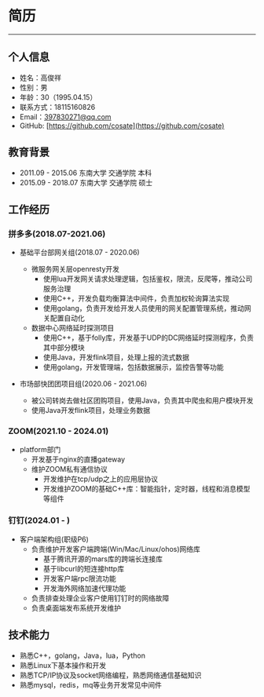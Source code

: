 # 简历
***
## 个人信息  
* 姓名：高俊祥
* 性别：男
* 年龄：30（1995.04.15）
* 联系方式：18115160826
* Email：397830271@qq.com
* GitHub: [https://github.com/cosate](https://github.com/cosate)

## 教育背景  
* 2011.09 - 2015.06 东南大学 交通学院 本科
* 2015.09 - 2018.07 东南大学 交通学院 硕士

## 工作经历
### 拼多多(2018.07-2021.06)
* 基础平台部网关组(2018.07 - 2020.06)
	* 微服务网关层openresty开发
		* 使用lua开发网关请求处理逻辑，包括鉴权，限流，反爬等，推动公司服务治理
		* 使用C++，开发负载均衡算法中间件，负责加权轮询算法实现
		* 使用golang，负责开发给开发人员使用的网关配置管理系统，推动网关配置自动化
	* 数据中心网络延时探测项目
		* 使用C++，基于folly库，开发基于UDP的DC网络延时探测程序，负责其中部分模块
		* 使用Java，开发flink项目，处理上报的流式数据
		* 使用golang，开发管理端，包括数据展示，监控告警等功能

* 市场部快团团项目组(2020.06 - 2021.06)
	* 被公司转岗去做社区团购项目，使用Java，负责其中爬虫和用户模块开发
	* 使用Java开发flink项目，处理业务数据

### ZOOM(2021.10 - 2024.01)
* platform部门
	* 开发基于nginx的直播gateway
	* 维护ZOOM私有通信协议
		* 开发维护在tcp/udp之上的应用层协议
		* 开发维护ZOOM的基础C++库：智能指针，定时器，线程和消息模型等组件

### 钉钉(2024.01 - )
* 客户端架构组(职级P6)
	* 负责维护开发客户端跨端(Win/Mac/Linux/ohos)网络库
		* 基于腾讯开源的mars库的跨端长连接库
		* 基于libcurl的短连接http库
		* 开发客户端rpc限流功能
		* 开发海外网络加速代理功能
	* 负责排查处理企业客户使用钉钉时的网络故障
	* 负责桌面端发布系统开发维护

## 技术能力  
* 熟悉C++，golang，Java，lua，Python
* 熟悉Linux下基本操作和开发
* 熟悉TCP/IP协议及socket网络编程，熟悉网络通信基础知识
* 熟悉mysql，redis，mq等业务开发常见中间件


